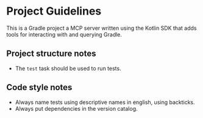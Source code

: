 # Project Guidelines

This is a Gradle project a MCP server written using the Kotlin SDK that adds tools for interacting with and querying Gradle.

## Project structure notes

* The `test` task should be used to run tests.

## Code style notes

* Always name tests using descriptive names in english, using backticks.
* Always put dependencies in the version catalog.
